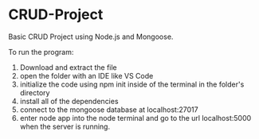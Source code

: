 # CRUD-Project
Basic CRUD Project using Node.js and Mongoose.

To run the program: 
1. Download and extract the file 
2. open the folder with an IDE like VS Code 
3. initialize the code using npm init inside of the terminal in the folder's directory 
4. install all of the dependencies 
5. connect to the mongoose database at localhost:27017
6. enter node app into the node terminal and go to the url localhost:5000 when the server is running.
